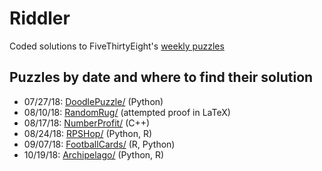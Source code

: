 # Riddler
Coded solutions to FiveThirtyEight's [weekly puzzles](https://fivethirtyeight.com/tag/the-riddler/)

## Puzzles by date and where to find their solution

  - 07/27/18: [DoodlePuzzle/](https://github.com/johncmerfeld/Riddler/tree/master/DoodlePuzzle) (Python)
  - 08/10/18: [RandomRug/](https://github.com/johncmerfeld/Riddler/tree/master/RandomRug) (attempted proof in LaTeX)
  - 08/17/18: [NumberProfit/](https://github.com/johncmerfeld/Riddler/tree/master/NumberProfit) (C++)
  - 08/24/18: [RPSHop/](https://github.com/johncmerfeld/Riddler/tree/master/RPSHop) (Python, R)
  - 09/07/18: [FootballCards/](https://github.com/johncmerfeld/Riddler/tree/master/FootballCards) (R, Python)
  - 10/19/18: [Archipelago/](https://github.com/johncmerfeld/Riddler/tree/master/Archipelago) (Python, R)


